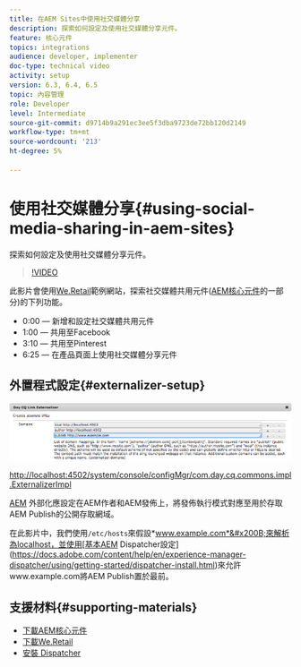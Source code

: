 ```yaml
---
title: 在AEM Sites中使用社交媒體分享
description: 探索如何設定及使用社交媒體分享元件。
feature: 核心元件
topics: integrations
audience: developer, implementer
doc-type: technical video
activity: setup
version: 6.3, 6.4, 6.5
topic: 內容管理
role: Developer
level: Intermediate
source-git-commit: d9714b9a291ec3ee5f3dba9723de72bb120d2149
workflow-type: tm+mt
source-wordcount: '213'
ht-degree: 5%

---
```



# 使用社交媒體分享{#using-social-media-sharing-in-aem-sites}

探索如何設定及使用社交媒體分享元件。

>[!VIDEO](https://video.tv.adobe.com/v/18897/?quality=9&learn=on)

此影片會使用[We.Retail](https://github.com/Adobe-Marketing-Cloud/aem-sample-we-retail#weretail)範例網站，探索社交媒體共用元件([AEM核心元件](https://docs.adobe.com/content/help/zh-Hant/experience-manager-core-components/using/introduction.html)的一部分)的下列功能。

* 0:00 — 新增和設定社交媒體共用元件
* 1:00 — 共用至Facebook
* 3:10 — 共用至Pinterest
* 6:25 — 在產品頁面上使用社交媒體分享元件

## 外置程式設定{#externalizer-setup}

![Day CQ Link Externalizer](assets/externalizer.png)

[http://localhost:4502/system/console/configMgr/com.day.cq.commons.impl.ExternalizerImpl](http://localhost:4502/system/console/configMgr/com.day.cq.commons.impl.ExternalizerImpl)

[AEM](https://helpx.adobe.com/experience-manager/6-5/sites/developing/using/externalizer.html) 外部化應設定在AEM作者和AEM發佈上，將發佈執行模式對應至用於存取AEM Publish的公開存取網域。

在此影片中，我們使用`/etc/hosts`來假設&#x200B;*www.example.com*&#x200B;來解析為localhost，並使用[基本AEM Dispatcher設定](https://docs.adobe.com/content/help/en/experience-manager-dispatcher/using/getting-started/dispatcher-install.html)來允許www.example.com將AEM Publish置於最前。

## 支援材料{#supporting-materials}

* [下載AEM核心元件](https://github.com/adobe/aem-core-wcm-components/releases)
* [下載We.Retail](https://github.com/Adobe-Marketing-Cloud/aem-sample-we-retail/releases)
* [安裝 Dispatcher](https://docs.adobe.com/content/help/en/experience-manager-dispatcher/using/getting-started/dispatcher-install.html)
